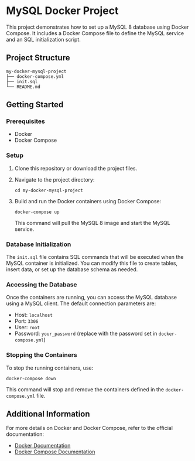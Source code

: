 # MySQL Docker Project

This project demonstrates how to set up a MySQL 8 database using Docker Compose. It includes a Docker Compose file to define the MySQL service and an SQL initialization script.

## Project Structure

```
my-docker-mysql-project
├── docker-compose.yml
├── init.sql
└── README.md
```

## Getting Started

### Prerequisites

- Docker
- Docker Compose

### Setup

1. Clone this repository or download the project files.
2. Navigate to the project directory:

   ```
   cd my-docker-mysql-project
   ```

3. Build and run the Docker containers using Docker Compose:

   ```
   docker-compose up
   ```

   This command will pull the MySQL 8 image and start the MySQL service.

### Database Initialization

The `init.sql` file contains SQL commands that will be executed when the MySQL container is initialized. You can modify this file to create tables, insert data, or set up the database schema as needed.

### Accessing the Database

Once the containers are running, you can access the MySQL database using a MySQL client. The default connection parameters are:

- Host: `localhost`
- Port: `3306`
- User: `root`
- Password: `your_password` (replace with the password set in `docker-compose.yml`)

### Stopping the Containers

To stop the running containers, use:

```
docker-compose down
```

This command will stop and remove the containers defined in the `docker-compose.yml` file.

## Additional Information

For more details on Docker and Docker Compose, refer to the official documentation:

- [Docker Documentation](https://docs.docker.com/)
- [Docker Compose Documentation](https://docs.docker.com/compose/)